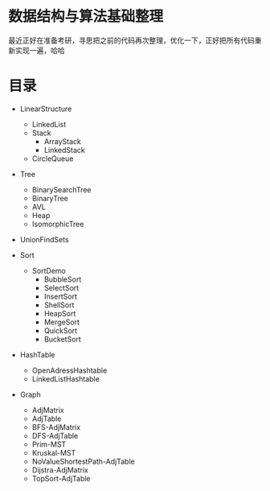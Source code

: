 # 数据结构与算法基础整理

最近正好在准备考研，寻思把之前的代码再次整理，优化一下，正好把所有代码重新实现一遍，哈哈

# 目录

+ LinearStructure
  + LinkedList
  + Stack
    + ArrayStack
    + LinkedStack
  + CircleQueue
+ Tree
  + BinarySearchTree
  + BinaryTree
  + AVL
  + Heap
  + IsomorphicTree
+ UnionFindSets
+ Sort
  + SortDemo
    + BubbleSort
    + SelectSort
    + InsertSort
    + ShellSort
    + HeapSort
    + MergeSort
    + QuickSort
    + BucketSort
+ HashTable
  + OpenAdressHashtable
  + LinkedListHashtable

+ Graph
  + AdjMatrix
  + AdjTable
  + BFS-AdjMatrix
  + DFS-AdjTable
  + Prim-MST
  + Kruskal-MST
  + NoValueShortestPath-AdjTable
  + Dijstra-AdjMatrix
  + TopSort-AdjTable

